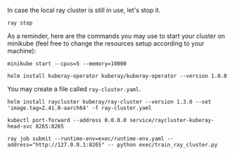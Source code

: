 In case the local ray cluster is still in use, let's stop it.
```shell
ray stop 
```

As a reminder, here are the commands you may use to start your cluster on minikube (feel free to change the resources setup according to your machine): 

```shell
minikube start --cpus=5 --memory=10000
```

```shell
helm install kuberay-operator kuberay/kuberay-operator --version 1.0.0
```

You may create a file called `ray-cluster.yaml`.

```shell
helm install raycluster kuberay/ray-cluster --version 1.3.0 --set 'image.tag=2.41.0-aarch64' -f ray-cluster.yaml
```

```shell
kubectl port-forward --address 0.0.0.0 service/raycluster-kuberay-head-svc 8265:8265
```

```shell
ray job submit --runtime-env=exec/runtime-env.yaml --address="http://127.0.0.1:8265" -- python exec/train_ray_cluster.py 
```